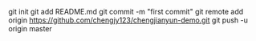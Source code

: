 
git init
git add README.md
git commit -m "first commit"
git remote add origin https://github.com/chengjy123/chengjianyun-demo.git
git push -u origin master
